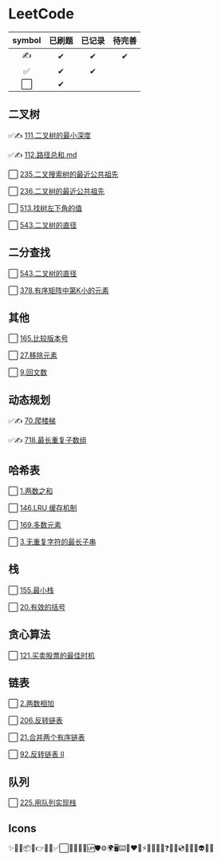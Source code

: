 # LeetCode

| symbol |  已刷题 | 已记录 | 待完善 |
| :--: |  :--: | :--: | :--: |
| ✍ | ✔ | ✔ | ✔ |
| ✅ | ✔ | ✔ | |
| ⬜ | ✔ | | |

## 二叉树

✅✍ [111.二叉树的最小深度](./markdown/二叉树/111.二叉树的最小深度.md)

✅✍ [112.路径总和.md](./markdown/二叉树/112.路径总和.md)

⬜ [235.二叉搜索树的最近公共祖先](./markdown/二叉树/235.二叉搜索树的最近公共祖先.md)

⬜ [236.二叉树的最近公共祖先](./markdown/二叉树/236.二叉树的最近公共祖先.md)

⬜ [513.找树左下角的值](./markdown/二叉树/513.找树左下角的值.md)

⬜ [543.二叉树的直径](./markdown/二叉树/543.二叉树的直径.md)

## 二分查找

⬜ [543.二叉树的直径](./markdown/二叉树/543.二叉树的直径.md)

⬜ [378.有序矩阵中第K小的元素](./markdown/二分查找/378.有序矩阵中第K小的元素.md)

## 其他

⬜ [165.比较版本号](./markdown/其他/165.比较版本号.md)

⬜ [27.移除元素](./markdown/其他/27.移除元素.md)

⬜ [9.回文数](./markdown/其他/9.回文数.md)

## 动态规划

✅✍ [70.爬楼梯](./markdown/动态规划/70.爬楼梯.md)

✅✍ [718.最长重复子数组](./markdown/动态规划/718.最长重复子数组.md)

## 哈希表

⬜ [1.两数之和](./markdown/哈希表/1.两数之和.md)

⬜ [146.LRU 缓存机制](./markdown/哈希表/146.LRU缓存机制.md)

⬜ [169.多数元素](./markdown/哈希表/169.多数元素.md)

⬜ [3.无重复字符的最长子串](./markdown/哈希表/3.无重复字符的最长子串.md)

## 栈

⬜ [155.最小栈](./markdown/栈/155.最小栈.md)

⬜ [20.有效的括号](./markdown/栈/20.有效的括号.md)

## 贪心算法

⬜ [121.买卖股票的最佳时机](./markdown/贪心算法/121.买卖股票的最佳时机.md)

## 链表

⬜ [2.两数相加](./markdown/链表/2.两数相加.md)

⬜ [206.反转链表](./markdown/链表/206.反转链表.md)

⬜ [21.合并两个有序链表](./markdown/链表/21.合并两个有序链表.md)

⬜ [92.反转链表 II](./markdown/链表/92.反转链表II.md)

## 队列

⬜ [225.用队列实现栈](./markdown/队列/225.用队列实现栈.md)

## Icons

✨🐛🔗📦🔨👉🌈🎨✅⬜📝💄🌱🔰🆙🛡⚙️🌍🖥⌨️🤝❤️💚⚡🔌🧳💪🎯❓👬🎁💿📖🧐🤔👽🎉🔧
